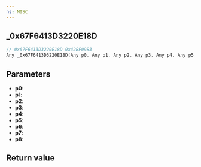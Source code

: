 ```yaml
---
ns: MISC
---
```

## _0x67F6413D3220E18D

```c
// 0x67F6413D3220E18D 0x42BF09B3
Any _0x67F6413D3220E18D(Any p0, Any p1, Any p2, Any p3, Any p4, Any p5, Any p6, Any p7, Any p8);
```


## Parameters
* **p0**: 
* **p1**: 
* **p2**: 
* **p3**: 
* **p4**: 
* **p5**: 
* **p6**: 
* **p7**: 
* **p8**: 

## Return value
